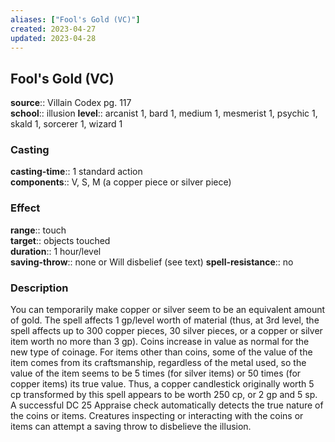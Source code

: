 ```yaml
---
aliases: ["Fool's Gold (VC)"]
created: 2023-04-27
updated: 2023-04-28
---
```


## Fool's Gold (VC)

**source**:: Villain Codex pg. 117  
**school**:: illusion
**level**:: arcanist 1, bard 1, medium 1, mesmerist 1, psychic 1, skald 1, sorcerer 1, wizard 1

### Casting

**casting-time**:: 1 standard action  
**components**:: V, S, M (a copper piece or silver piece)

### Effect

**range**:: touch  
**target**:: objects touched  
**duration**:: 1 hour/level  
**saving-throw**:: none or Will disbelief (see text)
**spell-resistance**:: no

### Description

You can temporarily make copper or silver seem to be an equivalent amount of gold. The spell affects 1 gp/level worth of material (thus, at 3rd level, the spell affects up to 300 copper pieces, 30 silver pieces, or a copper or silver item worth no more than 3 gp). Coins increase in value as normal for the new type of coinage. For items other than coins, some of the value of the item comes from its craftsmanship, regardless of the metal used, so the value of the item seems to be 5 times (for silver items) or 50 times (for copper items) its true value. Thus, a copper candlestick originally worth 5 cp transformed by this spell appears to be worth 250 cp, or 2 gp and 5 sp. A successful DC 25 Appraise check automatically detects the true nature of the coins or items. Creatures inspecting or interacting with the coins or items can attempt a saving throw to disbelieve the illusion.
